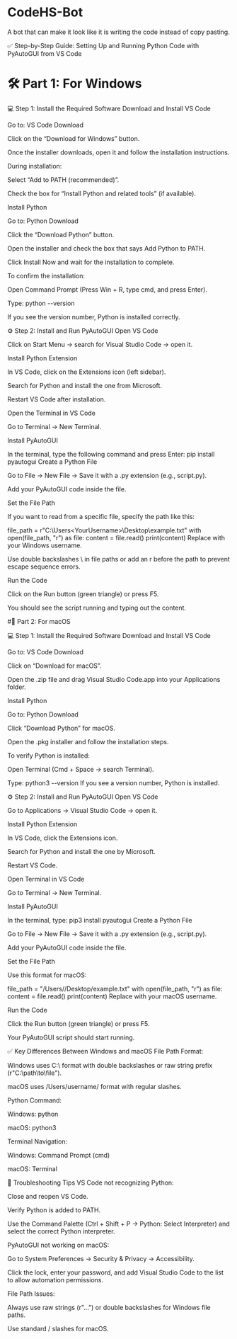 # CodeHS-Bot

A bot that can make it look like it is writing the code instead of copy pasting.

✅ Step-by-Step Guide: Setting Up and Running Python Code with PyAutoGUI from VS Code


# 🛠️ Part 1: For Windows


💻 Step 1: Install the Required Software
Download and Install VS Code

Go to: VS Code Download

Click on the “Download for Windows” button.

Once the installer downloads, open it and follow the installation instructions.

During installation:

Select “Add to PATH (recommended)”.

Check the box for “Install Python and related tools” (if available).

Install Python

Go to: Python Download

Click the “Download Python” button.

Open the installer and check the box that says Add Python to PATH.

Click Install Now and wait for the installation to complete.

To confirm the installation:

Open Command Prompt (Press Win + R, type cmd, and press Enter).

Type: python --version

If you see the version number, Python is installed correctly.



⚙️ Step 2: Install and Run PyAutoGUI
Open VS Code

Click on Start Menu → search for Visual Studio Code → open it.

Install Python Extension

In VS Code, click on the Extensions icon (left sidebar).

Search for Python and install the one from Microsoft.

Restart VS Code after installation.

Open the Terminal in VS Code

Go to Terminal → New Terminal.

Install PyAutoGUI

In the terminal, type the following command and press Enter: pip install pyautogui
Create a Python File

Go to File → New File → Save it with a .py extension (e.g., script.py).

Add your PyAutoGUI code inside the file.

Set the File Path

If you want to read from a specific file, specify the path like this:

file_path = r"C:\Users\<YourUsername>\Desktop\example.txt"
with open(file_path, "r") as file:
    content = file.read()
print(content)
Replace <YourUsername> with your Windows username.

Use double backslashes \\ in file paths or add an r before the path to prevent escape sequence errors.

Run the Code

Click on the Run button (green triangle) or press F5.

You should see the script running and typing out the content.

#🍎 Part 2: For macOS

💻 Step 1: Install the Required Software
Download and Install VS Code

Go to: VS Code Download

Click on “Download for macOS”.

Open the .zip file and drag Visual Studio Code.app into your Applications folder.

Install Python

Go to: Python Download

Click “Download Python” for macOS.

Open the .pkg installer and follow the installation steps.

To verify Python is installed:

Open Terminal (Cmd + Space → search Terminal).

Type: python3 --version
If you see a version number, Python is installed.


⚙️ Step 2: Install and Run PyAutoGUI
Open VS Code

Go to Applications → Visual Studio Code → open it.

Install Python Extension

In VS Code, click the Extensions icon.

Search for Python and install the one by Microsoft.

Restart VS Code.

Open Terminal in VS Code

Go to Terminal → New Terminal.

Install PyAutoGUI

In the terminal, type: pip3 install pyautogui
Create a Python File

Go to File → New File → Save it with a .py extension (e.g., script.py).

Add your PyAutoGUI code inside the file.

Set the File Path

Use this format for macOS:

file_path = "/Users/<YourUsername>/Desktop/example.txt"
with open(file_path, "r") as file:
    content = file.read()
print(content)
Replace <YourUsername> with your macOS username.

Run the Code

Click the Run button (green triangle) or press F5.

Your PyAutoGUI script should start running.

✅ Key Differences Between Windows and macOS
File Path Format:

Windows uses C:\ format with double backslashes or raw string prefix (r"C:\path\to\file").

macOS uses /Users/username/ format with regular slashes.

Python Command:

Windows: python

macOS: python3

Terminal Navigation:

Windows: Command Prompt (cmd)

macOS: Terminal

🎯 Troubleshooting Tips
VS Code not recognizing Python:

Close and reopen VS Code.

Verify Python is added to PATH.

Use the Command Palette (Ctrl + Shift + P → Python: Select Interpreter) and select the correct Python interpreter.

PyAutoGUI not working on macOS:

Go to System Preferences → Security & Privacy → Accessibility.

Click the lock, enter your password, and add Visual Studio Code to the list to allow automation permissions.

File Path Issues:

Always use raw strings (r"...") or double backslashes for Windows file paths.

Use standard / slashes for macOS.


